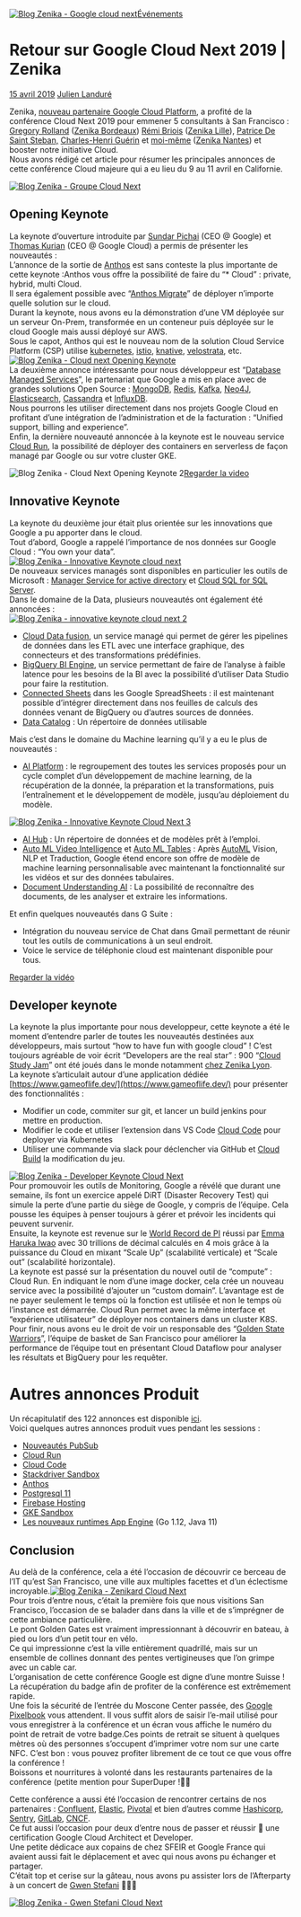 [![Blog Zenika - Google cloud next](https://i0.wp.com/blog.zenika.com/wp-content/uploads/2019/04/Blog-Zenika-Google-cloud-next-1.jpg?resize=800%2C445&ssl=1)](https://blog.zenika.com/wp-content/uploads/2019/04/Blog-Zenika-Google-cloud-next-1.jpg)[Événements](https://blog.zenika.com/category/evenements/) 

# Retour sur Google Cloud Next 2019 | Zenika

[15 avril 2019](https://blog.zenika.com/2019/04/15/retour-sur-google-cloud-next-2019-zenika/ "19 h 07 min") [Julien Landuré](https://blog.zenika.com/author/jlandure2/ "Julien Landuré")

Zenika, [nouveau partenaire Google Cloud Platform](https://cloud.withgoogle.com/partners/detail/?id=CIGAgICAgMCo4wE%3D&hl=fr-FR&language=en), a profité de la conférence Cloud Next 2019 pour emmener 5 consultants à San Francisco : [Gregory Rolland](https://twitter.com/kronanh) ([Zenika Bordeaux](https://bordeaux.zenika.com/)) [Rémi Briois](https://twitter.com/rbriois) ([Zenika Lille](https://www.zenika.com/agencies)), [Patrice De Saint Steban,](https://twitter.com/patoudss) [Charles-Henri Guérin](https://twitter.com/charlyx) et [moi-même](https://twitter.com/jlandure) ([Zenika Nantes](https://nantes.zenika.com/)) et booster notre initiative Cloud.  
Nous avons rédigé cet article pour résumer les principales annonces de cette conférence Cloud majeure qui a eu lieu du 9 au 11 avril en Californie.  

[![Blog Zenika - Groupe Cloud Next](https://i0.wp.com/blog.zenika.com/wp-content/uploads/2019/04/Blog-Zenika-Groupe-Cloud-Next-1.png?resize=501%2C299&ssl=1)](https://i0.wp.com/blog.zenika.com/wp-content/uploads/2019/04/Blog-Zenika-Groupe-Cloud-Next-1.png?ssl=1)

## Opening Keynote

La keynote d’ouverture introduite par [Sundar Pichai](https://twitter.com/sundarpichai) (CEO @ Google) et [Thomas Kurian](https://www.linkedin.com/in/thomas-kurian-469b6219/) (CEO @ Google Cloud) a permis de présenter les nouveautés :  
L’annonce de la sortie de [Anthos](https://cloud.google.com/anthos/) est sans conteste la plus importante de cette keynote :Anthos vous offre la possibilité de faire du “* Cloud” : private, hybrid, multi Cloud.  
Il sera également possible avec “[Anthos Migrate](https://cloud.google.com/blog/topics/hybrid-cloud/new-platform-for-managing-applications-in-todays-multi-cloud-world)” de déployer n’importe quelle solution sur le cloud.  
Durant la keynote, nous avons eu la démonstration d’une VM déployée sur un serveur On-Prem, transformée en un conteneur puis déployée sur le cloud Google mais aussi déployé sur AWS.  
Sous le capot, Anthos qui est le nouveau nom de la solution Cloud Service Platform (CSP) utilise [kubernetes](https://kubernetes.io/fr/), [istio](https://istio.io/), [knative](https://cloud.google.com/knative/), [velostrata](https://cloud.google.com/velostrata/), etc.  
[![Blog Zenika - Cloud next Opening Keynote](https://i0.wp.com/blog.zenika.com/wp-content/uploads/2019/04/Blog-Zenika-Cloud-next-Opening-Keynote-1.png?resize=614%2C253&ssl=1)](https://i0.wp.com/blog.zenika.com/wp-content/uploads/2019/04/Blog-Zenika-Cloud-next-Opening-Keynote-1.png?ssl=1)  
La deuxième annonce intéressante pour nous développeur est “[Database Managed Services](https://thenewstack.io/google-offers-7-popular-open-source-data-projects-as-managed-services/)”, le partenariat que Google a mis en place avec de grandes solutions Open Source : [MongoDB](https://www.mongodb.com/), [Redis](https://redis.io/), [Kafka](https://kafka.apache.org/), [Neo4J](https://neo4j.com/), [Elasticsearch](https://www.elastic.co/), [Cassandra](http://cassandra.apache.org/) et [InfluxDB](https://www.influxdata.com/).  
Nous pourrons les utiliser directement dans nos projets Google Cloud en profitant d’une intégration de l’administration et de la facturation : “Unified support, billing and experience”.  
Enfin, la dernière nouveauté annoncée à la keynote est le nouveau service [Cloud Run](https://cloud.google.com/run/), la possibilité de déployer des containers en serverless de façon managé par Google ou sur votre cluster GKE.

![Blog Zenika - Cloud Next Opening Keynote 2](https://i0.wp.com/blog.zenika.com/wp-content/uploads/2019/04/Blog-Zenika-Cloud-Next-Opening-Keynote-2-1.png?resize=334%2C231&ssl=1)[Regarder la video](https://youtu.be/XGrlWVWlpgE)

## Innovative Keynote

La keynote du deuxième jour était plus orientée sur les innovations que Google a pu apporter dans le cloud.  
Tout d’abord, Google a rappelé l’importance de nos données sur Google Cloud : “You own your data”.  
[![Blog Zenika - Innovative Keynote cloud next](https://i0.wp.com/blog.zenika.com/wp-content/uploads/2019/04/Blog-Zenika-Innovative-Keynote-cloud-next-1.png?resize=516%2C329&ssl=1)](https://i0.wp.com/blog.zenika.com/wp-content/uploads/2019/04/Blog-Zenika-Innovative-Keynote-cloud-next-1.png?ssl=1)  
De nouveaux services managés sont disponibles en particulier les outils de Microsoft : [Manager Service for active directory](https://cloud.google.com/managed-microsoft-ad/) et [Cloud SQL for SQL Server](https://cloud.google.com/sql/?).  
Dans le domaine de la Data, plusieurs nouveautés ont également été annoncées :  
[![Blog Zenika - innovative keynote cloud next 2](https://i0.wp.com/blog.zenika.com/wp-content/uploads/2019/04/Blog-Zenika-innovative-keynote-cloud-next-2-1.png?resize=336%2C190&ssl=1)](https://i0.wp.com/blog.zenika.com/wp-content/uploads/2019/04/Blog-Zenika-innovative-keynote-cloud-next-2-1.png?ssl=1)

*   [Cloud Data fusion](https://cloud.google.com/data-fusion/), un service managé qui permet de gérer les pipelines de données dans les ETL avec une interface graphique, des connecteurs et des transformations prédéfinies.
*   [BigQuery BI Engine](https://cloud.google.com/bi-engine/docs/), un service permettant de faire de l’analyse à faible latence pour les besoins de la BI avec la possibilité d’utiliser Data Studio pour faire la restitution.
*   [Connected Sheets](https://cloud.google.com/blog/products/g-suite/connecting-bigquery-and-google-sheets-to-help-with-hefty-data-analysis) dans les Google SpreadSheets : il est maintenant possible d’intégrer directement dans nos feuilles de calculs des données venant de BigQuery ou d’autres sources de données.
*   [Data Catalog](https://cloud.google.com/data-catalog/) : Un répertoire de données utilisable

Mais c’est dans le domaine du Machine learning qu’il y a eu le plus de nouveautés :

*   [AI Platform](https://cloud.google.com/ai-platform/) : le regroupement des toutes les services proposés pour un cycle complet d’un développement de machine learning, de la récupération de la donnée, la préparation et la transformations, puis l’entraînement et le développement de modèle, jusqu’au déploiement du modèle.

[![Blog Zenika - Innovative Keynote Cloud Next 3](https://i0.wp.com/blog.zenika.com/wp-content/uploads/2019/04/Blog-Zenika-Innovative-Keynote-Cloud-Next-3-1.png?resize=600%2C291&ssl=1)](https://i0.wp.com/blog.zenika.com/wp-content/uploads/2019/04/Blog-Zenika-Innovative-Keynote-Cloud-Next-3-1.png?ssl=1)

*   [AI Hub](https://aihub.cloud.google.com/) : Un répertoire de données et de modèles prêt à l’emploi.
*   [Auto ML Video Intelligence](https://cloud.google.com/video-intelligence/automl/docs/) et [Auto ML Tables](https://cloud.google.com/automl-tables/docs/) : Après [AutoML](https://cloud.google.com/automl/) Vision, NLP et Traduction, Google étend encore son offre de modèle de machine learning personnalisable avec maintenant la fonctionnalité sur les vidéos et sur des données tabulaires.
*   [Document Understanding AI](https://cloud.google.com/solutions/document-understanding/) : La possibilité de reconnaître des documents, de les analyser et extraire les informations.

Et enfin quelques nouveautés dans G Suite :

*   Intégration du nouveau service de Chat dans Gmail permettant de réunir tout les outils de communications à un seul endroit.
*   Voice le service de téléphonie cloud est maintenant disponible pour tous.

[Regarder la vidéo](https://youtu.be/PZ1Lqxfs1yw)

## Developer keynote

La keynote la plus importante pour nous developpeur, cette keynote a été le moment d’entendre parler de toutes les nouveautés destinées aux développeurs, mais surtout “how to have fun with google cloud” ! C’est toujours agréable de voir écrit “Developers are the real star” : 900 “[Cloud Study Jam](https://events.withgoogle.com/cloud-studyjam/)” ont été joués dans le monde notamment [chez Zenika Lyon](https://www.meetup.com/GDG-Cloud-Lyon/events/lpnvdpyzcbnb/).  
La keynote s’articulait autour d’une application dédiée [https://www.gameoflife.dev/](https://www.gameoflife.dev/) pour présenter des fonctionnalités :

*   Modifier un code, commiter sur git, et lancer un build jenkins pour mettre en production.
*   Modifier le code et utiliser l’extension dans VS Code [Cloud Code](https://cloud.google.com/cloud-code/) pour deployer via Kubernetes
*   Utiliser une commande via slack pour déclencher via GitHub et [Cloud Build](https://cloud.google.com/cloud-build/) la modification du jeu.

[![Blog Zenika - Developer Keynote Cloud Next](https://i0.wp.com/blog.zenika.com/wp-content/uploads/2019/04/Blog-Zenika-Developer-Keynote-Cloud-Next-1.png?resize=423%2C198&ssl=1)](https://i0.wp.com/blog.zenika.com/wp-content/uploads/2019/04/Blog-Zenika-Developer-Keynote-Cloud-Next-1.png?ssl=1)  
Pour promouvoir les outils de Monitoring, Google a révélé que durant une semaine, ils font un exercice appelé DiRT (Disaster Recovery Test) qui simule la perte d’une partie du siège de Google, y compris de l’équipe. Cela pousse les équipes à penser toujours à gérer et prévoir les incidents qui peuvent survenir.  
Ensuite, la keynote est revenue sur le [World Record de PI](http://www.guinnessworldrecords.com/world-records/66179-most-accurate-value-of-pi) réussi par [Emma Haruka Iwao](https://twitter.com/Yuryu) avec 30 trillions de décimal calculés en 4 mois grâce à la puissance du Cloud en mixant “Scale Up” (scalabilité verticale) et “Scale out” (scalabilité horizontale).  
La keynote est passé sur la présentation du nouvel outil de “compute” : Cloud Run. En indiquant le nom d’une image docker, cela crée un nouveau service avec la possibilité d’ajouter un “custom domain”. L’avantage est de ne payer seulement le temps où la fonction est utilisée et non le temps où l’instance est démarrée. Cloud Run permet avec la même interface et “expérience utilisateur” de déployer nos containers dans un cluster K8S.  
Pour finir, nous avons eu le droit de voir un responsable des “[Golden State Warriors](https://www.nba.com/warriors/)”, l’équipe de basket de San Francisco pour améliorer la performance de l’équipe tout en présentant Cloud Dataflow pour analyser les résultats et BigQuery pour les requêter.

# Autres annonces Produit

Un récapitulatif des 122 annonces est disponible [ici](https://cloud.google.com/blog/topics/inside-google-cloud/100-plus-announcements-from-google-cloud-next19).  
Voici quelques autres annonces produit vues pendant les sessions :

*   [Nouveautés PubSub](https://twitter.com/ggarnotel/status/1115712389024899072) 
*   [Cloud Run](https://twitter.com/ahmetb/status/1115681406091313152)
*   [Cloud Code](https://twitter.com/digikin1/status/1115693229146423296)
*   [Stackdriver Sandbox](https://twitter.com/simon_zeltser/status/1115635095740641280)
*   [Anthos](https://twitter.com/GCPcloud/status/1115648299103604738)
*   [Postgresql 11](https://twitter.com/gabidavila/status/1115630804179116032)
*   [Firebase Hosting](https://twitter.com/_davideast/status/1115656935599165441)
*   [GKE Sandbox](https://twitter.com/davinkevin/status/1116103440227192832)
*   [Les nouveaux runtimes App Engine](https://twitter.com/ludoch/status/1116064206371975168) (Go 1.12, Java 11)

## Conclusion

Au delà de la conférence, cela a été l’occasion de découvrir ce berceau de l’IT qu’est San Francisco, une ville aux multiples facettes et d’un éclectisme incroyable.[![Blog Zenika - Zenikard Cloud Next](https://i0.wp.com/blog.zenika.com/wp-content/uploads/2019/04/Blog-Zenika-Zenikard-Cloud-Next-1.png?resize=158%2C207&ssl=1)](https://i0.wp.com/blog.zenika.com/wp-content/uploads/2019/04/Blog-Zenika-Zenikard-Cloud-Next-1.png?ssl=1)  
Pour trois d’entre nous, c’était la première fois que nous visitions San Francisco, l’occasion de se balader dans dans la ville et de s’imprégner de cette ambiance particulière.  
Le pont Golden Gates est vraiment impressionnant à découvrir en bateau, à pied ou lors d’un petit tour en vélo.  
Ce qui impressionne c’est la ville entièrement quadrillé, mais sur un ensemble de collines donnant des pentes vertigineuses que l’on grimpe avec un cable car.  
L’organisation de cette conférence Google est digne d’une montre Suisse !  
La récupération du badge afin de profiter de la conférence est extrêmement rapide.  
Une fois la sécurité de l’entrée du Moscone Center passée, des [Google Pixelbook](https://store.google.com/product/google_pixelbook) vous attendent. Il vous suffit alors de saisir l’e-mail utilisé pour vous enregistrer à la conférence et un écran vous affiche le numéro du point de retrait de votre badge.Ces points de retrait se situent à quelques mètres où des personnes s’occupent d’imprimer votre nom sur une carte NFC. C’est bon : vous pouvez profiter librement de ce tout ce que vous offre la conférence !  
Boissons et nourritures à volonté dans les restaurants partenaires de la conférence (petite mention pour SuperDuper !🍔😋

Cette conférence a aussi été l’occasion de rencontrer certains de nos partenaires : [Confluent](https://www.confluent.io/), [Elastic](https://www.elastic.co/), [Pivotal](https://pivotal.io/) et bien d’autres comme [Hashicorp](https://www.hashicorp.com/), [Sentry](https://sentry.io/), [GitLab](https://about.gitlab.com/), [CNCF](https://www.cncf.io/).  
Ce fut aussi l’occasion pour deux d’entre nous de passer et réussir 🎉 une certification Google Cloud Architect et Developer.  
Une petite dédicace aux copains de chez SFEIR et Google France qui avaient aussi fait le déplacement et avec qui nous avons pu échanger et partager.  
C’était top et cerise sur la gâteau, nous avons pu assister lors de l’Afterparty à un concert de [Gwen Stefani](https://twitter.com/gwenstefani/status/1116206384247271424) 🌉🎇😎

[![Blog Zenika - Gwen Stefani Cloud Next](https://i0.wp.com/blog.zenika.com/wp-content/uploads/2019/04/Blog-Zenika-Gwen-Stefani-Cloud-Next-1.png?resize=610%2C283&ssl=1)](https://i0.wp.com/blog.zenika.com/wp-content/uploads/2019/04/Blog-Zenika-Gwen-Stefani-Cloud-Next-1.png?ssl=1)
